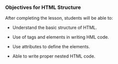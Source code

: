 ### Objectives for HTML Structure

After completing the lesson, students will be able to:

- Understand the basic structure of HTML.

- Use of tags and elements in writing HML code.

- Use attributes to define the elements.

- Able to write proper nested HTML code.


